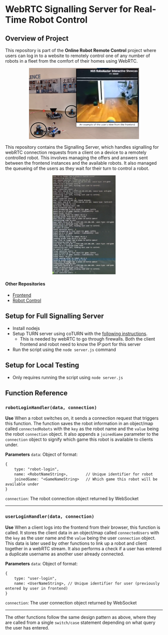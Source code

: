 # WebRTC Signalling Server for Real-Time Robot Control 

## Overview of Project
This repository is part of the **Online Robot Remote Control** project where users can log in to a website to remotely control one of any number of robots in a fleet from the comfort of their homes using WebRTC. 

<p align="center">
    <img width="70%" alt="Preview of gameplay" src="./docs/preview.png">
</p>

This repository contains the Signalling Server, which handles signalling for webRTC connection requests from a client on a device to a remotely controlled robot. This involves managing the offers and answers sent between the frontend instances and the available robots. It also managed the queueing of the users as they wait for their turn to control a robot.

<p align="center">
    <img width="40%" alt="Signalling server log example" src="./docs/signalling_server_text.png">
</p>

#### Other Repositories
- [Frontend](https://github.com/nusrobomaster/NUS_RoboMaster_Interactive_Showcase)
- [Robot Control](https://github.com/nusrobomaster/RoboMaster_S1_Web_Remote)

## Setup for Full Signalling Server

- Install nodejs
- Setup TURN server using coTURN with the [following instructions](https://ourcodeworld.com/articles/read/1175/how-to-create-and-configure-your-own-stun-turn-server-with-coturn-in-ubuntu-18-04).
    - This is needed by webRTC to go through firewalls. Both the client frontend and robot need to know the IP:port for this server
- Run the script using the `node server.js` command

## Setup for Local Testing
- Only requires running the script using `node server.js`

## Function Reference

### `robotLoginHandler(data, connection)`

**Use**
When a robot switches on, it sends a connection request that triggers this function. The function saves the robot information in an object/map called `connectedRobots` with the `key` as the robot name and the `value` being the robot `connection` object. It also appends a `joinedGame` parameter to the `connection` object to signify which game this robot is available to clients under.

**Parameters**
`data`: Object of format: 
    
    { 
        type: "robot-login", 
        name: <RobotNameString>,        // Unique identifier for robot
        joinedGame: "<GameNameString>   // Which game this robot will be available under
    }

`connection`: The robot connection object returned by WebSocket

---

### `userLoginHandler(data, connection)`
**Use**
When a client logs into the frontend from their browser, this function is called. It stores the client data in an object/map called `connectedUsers` with the `key` as the user name and the `value` being the user `connection` object. This data is later used by other functions to link up a robot and client together in a webRTC stream. It also performs a check if a user has entered a duplicate username as another user already connected.

**Parameters**
`data`: Object of format: 
    
    { 
        type: "user-login",     
        name: <UserNameString>, // Unique identifier for user (previously entered by user in frontend)
    }

`connection`: The user connection object returned by WebSocket

---

The other functions follow the same design pattern as above, where they are called from a single `switch/case` statement depending on what query the user has entered. 

